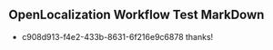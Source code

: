 ## OpenLocalization Workflow Test MarkDown
* c908d913-f4e2-433b-8631-6f216e9c6878 thanks!

<!--HONumber=Jul16_HO5-->


